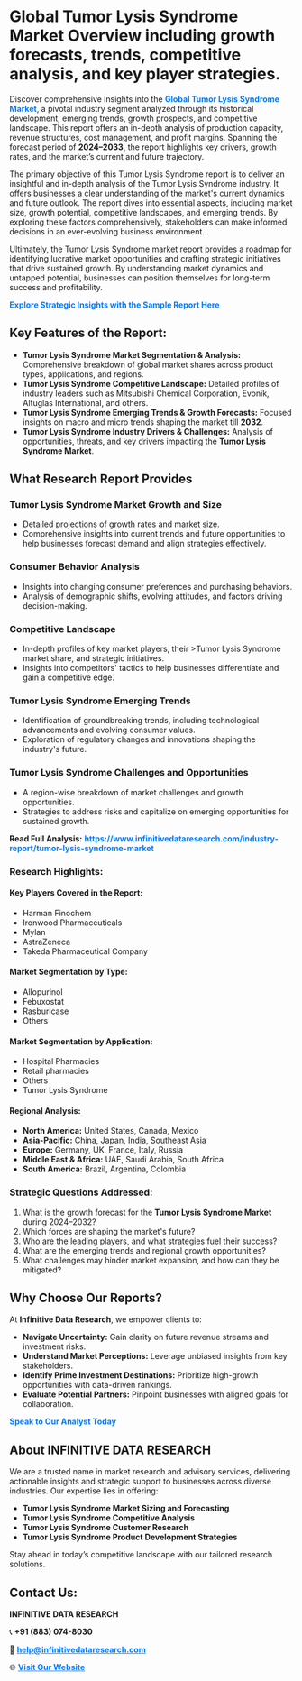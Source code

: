 <h1>Global Tumor Lysis Syndrome Market Overview including growth forecasts, trends, competitive analysis, and key player strategies.</h1>
<p>
Discover comprehensive insights into the 
<a href="https://www.infinitivedataresearch.com/industry-report/tumor-lysis-syndrome-market" rel="dofollow" style="color: #007BFF; text-decoration: none;"><strong>Global Tumor Lysis Syndrome Market</strong></a>, a pivotal industry segment analyzed through its historical development, emerging trends, growth prospects, and competitive landscape. This report offers an in-depth analysis of production capacity, revenue structures, cost management, and profit margins. Spanning the forecast period of <strong>2024–2033</strong>, the report highlights key drivers, growth rates, and the market’s current and future trajectory.
</p>
<p>
The primary objective of this Tumor Lysis Syndrome report is to deliver an insightful and in-depth analysis of the Tumor Lysis Syndrome industry. It offers businesses a clear understanding of the market's current dynamics and future outlook. The report dives into essential aspects, including market size, growth potential, competitive landscapes, and emerging trends. By exploring these factors comprehensively, stakeholders can make informed decisions in an ever-evolving business environment.
</p>
<p>
Ultimately, the Tumor Lysis Syndrome market report provides a roadmap for identifying lucrative market opportunities and crafting strategic initiatives that drive sustained growth. By understanding market dynamics and untapped potential, businesses can position themselves for long-term success and profitability.
</p>
<p>
<a href="https://www.infinitivedataresearch.com/request-sample/reportId=102218" style="color: #007BFF; text-decoration: none;"><strong>Explore Strategic Insights with the Sample Report Here</strong></a>
</p>

<h2>Key Features of the Report:</h2>
<ul>
<li><strong>Tumor Lysis Syndrome Market Segmentation & Analysis:</strong> Comprehensive breakdown of global market shares across product types, applications, and regions.</li>
<li><strong>Tumor Lysis Syndrome Competitive Landscape:</strong> Detailed profiles of industry leaders such as Mitsubishi Chemical Corporation, Evonik, Altuglas International, and others.</li>
<li><strong>Tumor Lysis Syndrome Emerging Trends & Growth Forecasts:</strong> Focused insights on macro and micro trends shaping the market till <strong>2032</strong>.</li>
<li><strong>Tumor Lysis Syndrome Industry Drivers & Challenges:</strong> Analysis of opportunities, threats, and key drivers impacting the <strong>Tumor Lysis Syndrome Market</strong>.</li>
</ul>

<h2>What Research Report Provides</h2>
<h3>Tumor Lysis Syndrome Market Growth and Size</h3>
<ul>
<li>Detailed projections of growth rates and market size.</li>
<li>Comprehensive insights into current trends and future opportunities to help businesses forecast demand and align strategies effectively.</li>
</ul>

<h3>Consumer Behavior Analysis</h3>
<ul>
<li>Insights into changing consumer preferences and purchasing behaviors.</li>
<li>Analysis of demographic shifts, evolving attitudes, and factors driving decision-making.</li>
</ul>

<h3>Competitive Landscape</h3>
<ul>
<li>In-depth profiles of key market players, their >Tumor Lysis Syndrome market share, and strategic initiatives.</li>
<li>Insights into competitors' tactics to help businesses differentiate and gain a competitive edge.</li>
</ul>

<h3>Tumor Lysis Syndrome Emerging Trends</h3>
<ul>
<li>Identification of groundbreaking trends, including technological advancements and evolving consumer values.</li>
<li>Exploration of regulatory changes and innovations shaping the industry's future.</li>
</ul>

<h3>Tumor Lysis Syndrome Challenges and Opportunities</h3>
<ul>
<li>A region-wise breakdown of market challenges and growth opportunities.</li>
<li>Strategies to address risks and capitalize on emerging opportunities for sustained growth.</li>
</ul>
<p><strong>Read Full Analysis:</strong> <a href="https://www.infinitivedataresearch.com/industry-report/tumor-lysis-syndrome-market" rel="dofollow" style="color: #007BFF; text-decoration: none;"><strong>https://www.infinitivedataresearch.com/industry-report/tumor-lysis-syndrome-market</strong></a></p>
<h3>Research Highlights:</h3>
<h4>Key Players Covered in the Report:</h4>
<ul><li>Harman Finochem</li><li>Ironwood Pharmaceuticals</li><li>Mylan</li><li>AstraZeneca</li><li>Takeda Pharmaceutical Company</li></ul>
<h4>Market Segmentation by Type:</h4>
<ul><li>Allopurinol</li><li>Febuxostat</li><li>Rasburicase</li><li>Others</li></ul>
<h4>Market Segmentation by Application:</h4>
<ul><li>Hospital Pharmacies</li><li>Retail pharmacies</li><li>Others</li><li>Tumor Lysis Syndrome</li></ul>

<h4>Regional Analysis:</h4>
<ul>
<li><strong>North America:</strong> United States, Canada, Mexico</li>
<li><strong>Asia-Pacific:</strong> China, Japan, India, Southeast Asia</li>
<li><strong>Europe:</strong> Germany, UK, France, Italy, Russia</li>
<li><strong>Middle East & Africa:</strong> UAE, Saudi Arabia, South Africa</li>
<li><strong>South America:</strong> Brazil, Argentina, Colombia</li>
</ul>

<h3>Strategic Questions Addressed:</h3>
<ol>
<li>What is the growth forecast for the <strong>Tumor Lysis Syndrome Market</strong> during 2024–2032?</li>
<li>Which forces are shaping the market's future?</li>
<li>Who are the leading players, and what strategies fuel their success?</li>
<li>What are the emerging trends and regional growth opportunities?</li>
<li>What challenges may hinder market expansion, and how can they be mitigated?</li>
</ol>

<h2>Why Choose Our Reports?</h2>
<p>At <strong>Infinitive Data Research</strong>, we empower clients to:</p>
<ul>
<li><strong>Navigate Uncertainty:</strong> Gain clarity on future revenue streams and investment risks.</li>
<li><strong>Understand Market Perceptions:</strong> Leverage unbiased insights from key stakeholders.</li>
<li><strong>Identify Prime Investment Destinations:</strong> Prioritize high-growth opportunities with data-driven rankings.</li>
<li><strong>Evaluate Potential Partners:</strong> Pinpoint businesses with aligned goals for collaboration.</li>
</ul>
<p><a href="https://www.infinitivedataresearch.com/industry-report/tumor-lysis-syndrome-market" rel="dofollow" style="color: #007BFF; text-decoration: none;"><strong>Speak to Our Analyst Today</strong></a></p>

<h2>About INFINITIVE DATA RESEARCH</h2>
<p>We are a trusted name in market research and advisory services, delivering actionable insights and strategic support to businesses across diverse industries. Our expertise lies in offering:</p>
<ul>
<li><strong>Tumor Lysis Syndrome Market Sizing and Forecasting</strong></li>
<li><strong>Tumor Lysis Syndrome Competitive Analysis</strong></li>
<li><strong>Tumor Lysis Syndrome Customer Research</strong></li>
<li><strong>Tumor Lysis Syndrome Product Development Strategies</strong></li>
</ul>
<p>Stay ahead in today’s competitive landscape with our tailored research solutions.</p>

<h2>Contact Us:</h2>
<p><strong>INFINITIVE DATA RESEARCH</strong></p>
<p>📞 <strong>+91 (883) 074-8030</strong></p>
<p>📧 <strong><a href="mailto:help@infinitivedataresearch.com" style="color: #007BFF;">help@infinitivedataresearch.com</a></strong></p>
<p>🌐 <strong><a href="https://www.infinitivedataresearch.com" rel="dofollow" style="color: #007BFF;">Visit Our Website</a></strong></p>